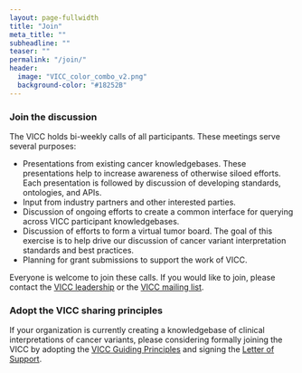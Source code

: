 ```yaml
---
layout: page-fullwidth
title: "Join"
meta_title: ""
subheadline: ""
teaser: ""
permalink: "/join/"
header:
  image: "VICC_color_combo_v2.png"
  background-color: "#18252B"
---
```


### Join the discussion
The VICC holds bi-weekly calls of all participants. These meetings serve several purposes:
- Presentations from existing cancer knowledgebases. These presentations help to increase awareness of otherwise siloed efforts. Each presentation is followed by discussion of developing standards, ontologies, and APIs.
- Input from industry partners and other interested parties.
- Discussion of ongoing efforts to create a common interface for querying across VICC participant knowledgebases.
- Discussion of efforts to form a virtual tumor board. The goal of this exercise is to help drive our discussion of cancer variant interpretation standards and best practices.
- Planning for grant submissions to support the work of VICC.

Everyone is welcome to join these calls. If you would like to join, please contact the [VICC leadership](/members/) or the <a href="mailto:ga4gh-dwg-vic@genomicsandhealth.org">VICC mailing list</a>.

### Adopt the VICC sharing principles
If your organization is currently creating a knowledgebase of clinical interpretations of cancer variants, please considering formally joining the VICC by adopting the [VICC Guiding Principles](/principles/) and signing the [Letter of Support](/resources/).


